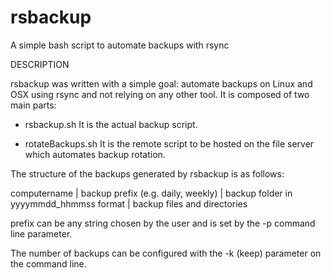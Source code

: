 # rsbackup
A simple bash script to automate backups with rsync

DESCRIPTION

rsbackup was written with a simple goal: automate backups on Linux and OSX using rsync and not relying on any other tool. 
It is composed of two main parts:

- rsbackup.sh
It is the actual backup script. 

- rotateBackups.sh
It is the remote script to be hosted on the file server which automates backup rotation.

The structure of the backups generated by rsbackup is as follows:

computername
	|
	backup prefix (e.g. daily, weekly)
		|
		backup folder in yyyymmdd_hhmmss format
			|
			backup files and directories

prefix can be any string chosen by the user and is set by the -p command line parameter.

The number of backups can be configured with the -k (keep) parameter on the command line.


